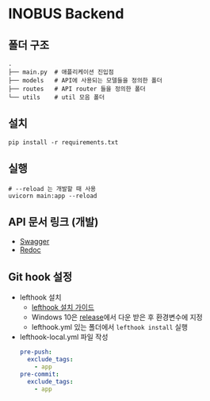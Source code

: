 # INOBUS Backend

## 폴더 구조

```
.
├── main.py  # 애플리케이션 진입점
├── models   # API에 사용되는 모델들을 정의한 폴더
├── routes   # API router 들을 정의한 폴더
└── utils    # util 모음 폴더
```

## 설치

```shell
pip install -r requirements.txt
```

## 실행

```shell
# --reload 는 개발할 때 사용
uvicorn main:app --reload
```

## API 문서 링크 (개발)

- [Swagger](http://localhost:8000/docs)
- [Redoc](http://localhost:8000/redoc)

## Git hook 설정

- lefthook 설치
  - [lefthook 설치 가이드](https://github.com/Arkweid/lefthook/blob/master/docs/full_guide.md)
  - Windows 10은 [release](https://github.com/Arkweid/lefthook/releases)에서 다운 받은 후 환경변수에 지정
  - lefthook.yml 있는 폴더에서 `lefthook install` 실행
- lefthook-local.yml 파일 작성
  ```yml
  pre-push:
    exclude_tags:
      - app
  pre-commit:
    exclude_tags:
      - app
  ```
